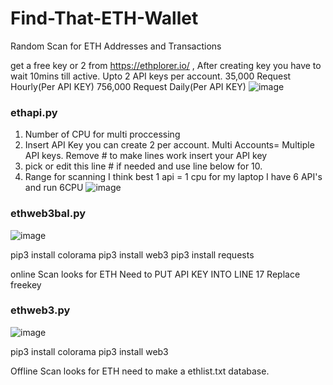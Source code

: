 # Find-That-ETH-Wallet
Random Scan for ETH Addresses and Transactions

get a free key or 2 from https://ethplorer.io/ , After creating key you have to wait 10mins till active. Upto 2 API keys per account.
35,000 Request Hourly(Per API KEY)
756,000 Request Daily(Per API KEY)
![image](https://user-images.githubusercontent.com/88630056/128769247-14e9ba19-ed36-4a74-b3a1-129c858fbe70.png)


### ethapi.py

1. Number of CPU for multi proccessing
2. Insert API Key you can create 2 per account. Multi Accounts= Multiple API keys.
Remove # to make lines work insert your API key
3. pick or edit this line # if needed and use line below for 10.
4. Range for scanning
I think best 1 api = 1 cpu for my laptop I have 6 API's and run 6CPU
![image](https://user-images.githubusercontent.com/88630056/128767412-710c3f89-ca99-4488-b0a9-d735c0846763.png)


### ethweb3bal.py

![image](https://user-images.githubusercontent.com/88630056/128767587-0c1dbd88-a700-462e-8c45-c9eb9a2cb165.png)

pip3 install colorama
pip3 install web3
pip3 install requests

online Scan looks for ETH
Need to PUT API KEY INTO LINE 17 Replace freekey

### ethweb3.py

![image](https://user-images.githubusercontent.com/88630056/128767691-a58d845a-f5fe-4e3a-9512-9ee570ddf019.png)

pip3 install colorama
pip3 install web3

Offline Scan looks for ETH need to make a ethlist.txt database.

